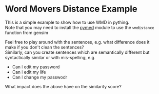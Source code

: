 # Word Movers Distance Example
This is a simple example to show how to use WMD in pything. <br>
Note that you may need to install the [pymed](https://pypi.org/project/pyemd/) module to use the `wmdistance` function from gensim <br>

Feel free to play around with the sentences, e.g. what difference does it make if you don't clean the sentences? <br>
Similarly, can you create sentences which are semantically different but syntactically similar or with mis-spelling, e.g. <br>
<ul>
  <li>Can I edit my password</li>
  <li>Can I edit my life</li>
  <li>Can I change my passwodr</li>
</ul>  

What impact does the above have on the similarity score?
